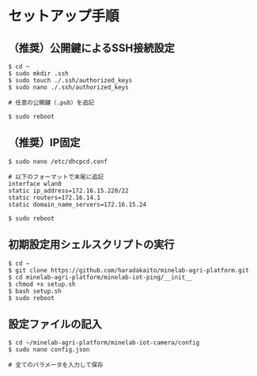 # セットアップ手順

## （推奨）公開鍵によるSSH接続設定

```
$ cd ~
$ sudo mkdir .ssh
$ sudo touch ./.ssh/authorized_keys
$ sudo nano ./.ssh/authorized_keys

# 任意の公開鍵（.pub）を追記

$ sudo reboot
```

## （推奨）IP固定

```
$ sudo nano /etc/dhcpcd.conf

# 以下のフォーマットで末尾に追記
interface wlan0
static ip_address=172.16.15.220/22
static routers=172.16.14.1
static domain_name_servers=172.16.15.24

$ sudo reboot
```

## 初期設定用シェルスクリプトの実行

```
$ cd ~
$ git clone https://github.com/haradakaito/minelab-agri-platform.git
$ cd minelab-agri-platform/minelab-iot-ping/__init__
$ chmod +x setup.sh
$ bash setup.sh
$ sudo reboot
```

## 設定ファイルの記入

```
$ cd ~/minelab-agri-platform/minelab-iot-camera/config
$ sudo nano config.json

# 全てのパラメータを入力して保存
```